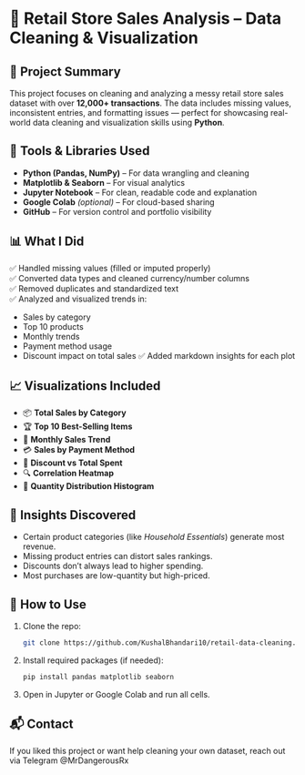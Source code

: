 
# 🛒 Retail Store Sales Analysis – Data Cleaning & Visualization

## 📌 Project Summary

This project focuses on cleaning and analyzing a messy retail store sales dataset with over **12,000+ transactions**. The data includes missing values, inconsistent entries, and formatting issues — perfect for showcasing real-world data cleaning and visualization skills using **Python**.

## 🧰 Tools & Libraries Used

- **Python (Pandas, NumPy)** – For data wrangling and cleaning  
- **Matplotlib & Seaborn** – For visual analytics  
- **Jupyter Notebook** – For clean, readable code and explanation  
- **Google Colab** *(optional)* – For cloud-based sharing  
- **GitHub** – For version control and portfolio visibility

## 📊 What I Did

✅ Handled missing values (filled or imputed properly)  
✅ Converted data types and cleaned currency/number columns  
✅ Removed duplicates and standardized text  
✅ Analyzed and visualized trends in:
- Sales by category
- Top 10 products
- Monthly trends
- Payment method usage
- Discount impact on total sales
✅ Added markdown insights for each plot

## 📈 Visualizations Included

- 📦 **Total Sales by Category**
- 🏆 **Top 10 Best-Selling Items**
- 📅 **Monthly Sales Trend**
- 💳 **Sales by Payment Method**
- 🎯 **Discount vs Total Spent**
- 🔍 **Correlation Heatmap**
- 🔢 **Quantity Distribution Histogram**

## 🧠 Insights Discovered

- Certain product categories (like *Household Essentials*) generate most revenue.  
- Missing product entries can distort sales rankings.  
- Discounts don’t always lead to higher spending.  
- Most purchases are low-quantity but high-priced.

## 🔗 How to Use

1. Clone the repo:
   ```bash
   git clone https://github.com/KushalBhandari10/retail-data-cleaning.git
   ```
2. Install required packages (if needed):
   ```bash
   pip install pandas matplotlib seaborn
   ```
3. Open in Jupyter or Google Colab and run all cells.


## 📬 Contact

If you liked this project or want help cleaning your own dataset, reach out via Telegram @MrDangerousRx 
